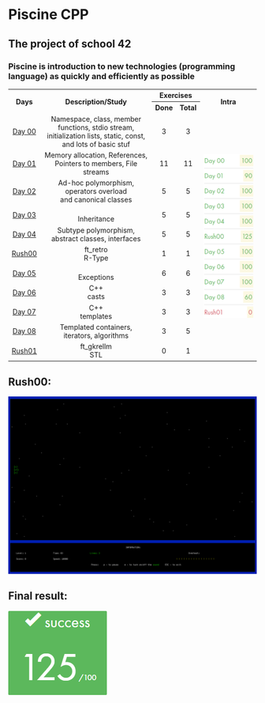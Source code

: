 # Piscine CPP
## The project of school 42
### Piscine is introduction to new technologies (programming language) as quickly and efficiently as possible

<table>
	<tr>
		<th rowspan="2" align="center">Days</th>
		<th rowspan="2" align="center">Description/Study</th>
		<th colspan="2" align="center">Exercises</th>
		<th rowspan="2" align="center">Intra</th>
	</tr>
	<tr>
		<th align="center">Done</th>
		<th align="center">Total</th>
	</tr>
	<tr>
		<td align="center"><a href="https://github.com/Dude-Rocker/resources/blob/master/piscine_cpp/d00.pdf">Day 00</a></td>
		<td align="center">Namespace, class, member functions, stdio stream,</br>initialization lists, static, const, and lots of basic stuf
		<td align="center">3</td>
		<td align="center">3</td>
		<td rowspan="11" align="center"><img src="https://github.com/Dude-Rocker/resources/blob/master/piscine_cpp/intra.png" alt="total result"></td>
	</tr>
	<tr>
		<td align="center"><a href="https://github.com/Dude-Rocker/resources/blob/master/piscine_cpp/d01.pdf">Day 01</a></td>
		<td align="center">Memory allocation, References,</br>Pointers to members, File streams
</td>
		<td align="center">11</td>
		<td align="center">11</td>
	</tr>
	<tr>
		<td align="center"><a href="https://github.com/Dude-Rocker/resources/blob/master/piscine_cpp/d02.pdf">Day 02</a></td>
		<td align="center">Ad-hoc polymorphism, operators overload</br>and canonical classes
</td>
		<td align="center">5</td>
		<td align="center">5</td>
	</tr>
	<tr>
		<td align="center"><a href="https://github.com/Dude-Rocker/resources/blob/master/piscine_cpp/d03.pdf">Day 03</a></td>
		<td align="center"></br>Inheritance</td>
		<td align="center">5</td>
		<td align="center">5</td>
	</tr>
	<tr>
		<td align="center"><a href="https://github.com/Dude-Rocker/resources/blob/master/piscine_cpp/d04.pdf">Day 04</a></td>
		<td align="center">Subtype polymorphism,</br>abstract classes, interfaces</td>
		<td align="center">5</td>
		<td align="center">5</td>
	</tr>
	<tr>
		<td align="center"><a href="https://github.com/Dude-Rocker/resources/blob/master/piscine_cpp/rush00.pdf">Rush00</a></td>
		<td align="center">ft_retro</br>R-Type</td>
		<td align="center">1</td>
		<td align="center">1</td>
	</tr>
	<tr>
		<td align="center"><a href="https://github.com/Dude-Rocker/resources/blob/master/piscine_cpp/d05.pdf">Day 05</a></td>
		<td align="center"></br>Exceptions</td>
		<td align="center">6</td>
		<td align="center">6</td>
	</tr>
	<tr>
		<td align="center"><a href="https://github.com/Dude-Rocker/resources/blob/master/piscine_cpp/d06.pdf">Day 06</a></td>
		<td align="center">C++</br>casts</td>
		<td align="center">3</td>
		<td align="center">3</td>
	</tr>
	<tr>
		<td align="center"><a href="https://github.com/Dude-Rocker/resources/blob/master/piscine_cpp/d07.pdf">Day 07</a></td>
		<td align="center">C++</br>templates</td>
		<td align="center">3</td>
		<td align="center">3</td>
	</tr>
	<tr>
		<td align="center"><a href="https://github.com/Dude-Rocker/resources/blob/master/piscine_cpp/d08.pdf">Day 08</a></td>
		<td align="center">Templated containers,</br>iterators, algorithms</td>
		<td align="center">3</td>
		<td align="center">5</td>
	</tr>
	<tr>
		<td align="center"><a href="https://github.com/Dude-Rocker/resources/blob/master/piscine_cpp/rush01.pdf">Rush01</a></td>
		<td align="center">ft_gkrellm</br>STL</td>
		<td align="center">0</td>
		<td align="center">1</td>
	</tr>
</table>

## Rush00:
![](https://github.com/Dude-Rocker/resources/blob/master/piscine_cpp/rush00.gif)

## Final result:
![](https://github.com/Dude-Rocker/resources/blob/master/sucs125.png)
